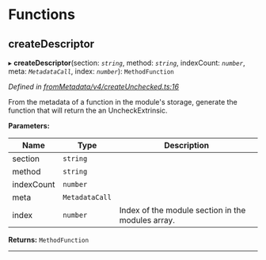 

# Functions

<a id="createdescriptor"></a>

##  createDescriptor

▸ **createDescriptor**(section: *`string`*, method: *`string`*, indexCount: *`number`*, meta: *`MetadataCall`*, index: *`number`*): `MethodFunction`

*Defined in [fromMetadata/v4/createUnchecked.ts:16](https://github.com/polkadot-js/api/blob/8502396/packages/type-extrinsics/src/fromMetadata/v4/createUnchecked.ts#L16)*

From the metadata of a function in the module's storage, generate the function that will return the an UncheckExtrinsic.

**Parameters:**

| Name | Type | Description |
| ------ | ------ | ------ |
| section | `string` |
| method | `string` |
| indexCount | `number` |
| meta | `MetadataCall` |
| index | `number` |  Index of the module section in the modules array. |

**Returns:** `MethodFunction`

___

